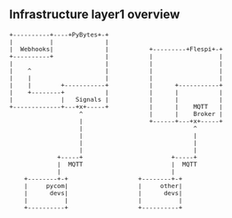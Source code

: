 ## Infrastructure layer1 overview

<pre style="font-size: 11px;overflow-x:auto;margin:0;padding:0;">
+----------+----+PyBytes+-+
|          |              |
|  Webhooks|              |           +---------+Flespi+-+
+----------+              |           |                  |
|                         |           |                  |
|    ^                    |           |                  |
|    |                    |           |                  |
|    |        +-----------+           |      +-----------+
|    +--------+           |           |      |           |
|             |   Signals |           |      |           |
+-------------+---+x+-----+           |      |    MQTT   |
                   ^                  |      |    Broker |
                   |                  +------+---+x+-----+
                   |                              ^
                   |                              |
                   |                              |
                   |                              |
             +-----+                        +-----+
             |  MQTT                        |  MQTT
             |                              |
    +--------+-+                   +--------+-+
    |     pycom|                   |     other|
    |      devs|                   |      devs|
    |          |                   |          |
    +----------+                   +----------+
</pre>





<!-- <small>*Текста разглежда инструментите който са нужни за работа с микроконтролерите, предимствата и особеностите на всеки от тях и разбира се начина по който да си ги осигурим. В няколко изречения ще разгледаме основни концепции (процеси) свързани с програмирането на микроконтролери както и с различните начини по котио можем  да ги програмираме. Нека още сега обаче да си поставим за цел да използваме наличните средства по възможно най-оптимален начин. В края на страницата са изброени устроиствата с които разполагаме.* </small>

<small>*В случая половината от платките са на един и същ производител, освен това получаваме достъп до интернет услуги които идеално си пасват, съответно ще искаме да се възползваме от тях. разбира се. . ;*</small>-->
